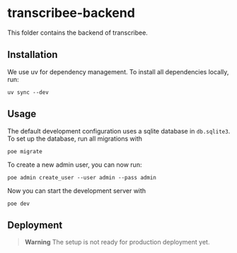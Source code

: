 # transcribee-backend

This folder contains the backend of transcribee.

## Installation

We use uv for dependency management. To install all dependencies locally, run:

```shell
uv sync --dev
```

## Usage

The default development configuration uses a sqlite database in `db.sqlite3`. To set up the
database, run all migrations with

```shell
poe migrate
```

To create a new admin user, you can now run:

```shell
poe admin create_user --user admin --pass admin
```

Now you can start the development server with

```shell
poe dev
```

## Deployment

> **Warning**
> The setup is not ready for production deployment yet.
